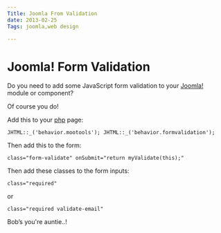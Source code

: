 ```yaml
---
Title: Joomla From Validation
date: 2013-02-25
Tags: joomla,web design

---
```


# Joomla! Form Validation

Do you need to add some JavaScript form validation to your [Joomla!](https://www.danielhpavey.uk/tag/joomla/) module or component?

Of course you do!

Add this to your [php](https://www.danielhpavey.uk/tag/php/)  page:

`
JHTML::_('behavior.mootools');
JHTML::_('behavior.formvalidation');
`

Then add this to the form:

`
class="form-validate" onSubmit="return myValidate(this);"
`

Then add these classes to the form inputs: 

`
class="required"
`

or

`
class="required validate-email"
`

Bob’s you're auntie..!
